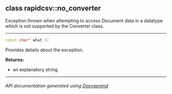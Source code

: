 ## class rapidcsv::no_converter

Exception thrown when attempting to access Document data in a datatype which is not supported by the Converter class.  

---

```c++
const char* what ()
```
Provides details about the exception. 

**Returns:**
- an explanatory string 

---

###### API documentation generated using [Doxygenmd](https://github.com/d99kris/doxygenmd)

